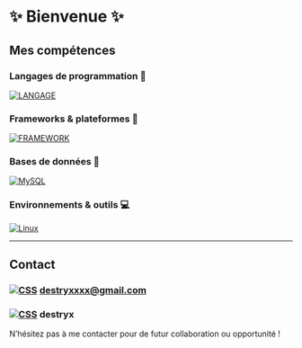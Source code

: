 # :sparkles: Bienvenue :sparkles:

## Mes compétences

### Langages de programmation :key:

[![LANGAGE](https://skillicons.dev/icons?i=lua,c,cpp,md,html,css,php,js,swift)](https://skillicons.dev) &nbsp;

### Frameworks & plateformes :minidisc:

[![FRAMEWORK](https://skillicons.dev/icons?i=symfony,docker,nginx,apache)](https://skillicons.dev)

### Bases de données :floppy_disk:

[![MySQL](https://skillicons.dev/icons?i=mysql)](https://skillicons.dev)  

### Environnements & outils :computer:

[![Linux](https://skillicons.dev/icons?i=ubuntu,windows,bash,powershell,nodejs,qt,github,gitlab)](https://skillicons.dev) &nbsp;

---

## Contact

### [![CSS](https://skillicons.dev/icons?i=gmail)](https://skillicons.dev) **[destryxxxx@gmail.com](destryxxxx@gmail.com)**
### [![CSS](https://skillicons.dev/icons?i=discord)](https://skillicons.dev) **destryx**

N’hésitez pas à me contacter pour de futur collaboration ou opportunité !

